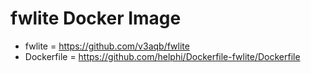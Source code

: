 # fwlite Docker Image

- fwlite = <https://github.com/v3aqb/fwlite>
- Dockerfile = <https://github.com/helphi/Dockerfile-fwlite/Dockerfile>
